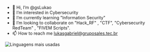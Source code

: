 - 👋 Hi, I’m @gsLukao
- 👀 I’m interested in Cybersecurity
- 🌱 I’m currently learning "Information Security"
- 💞️ I’m looking to collaborate on "Hack_RF" , "CTF", "Cybersecurity RedTeam" , "FIVEM Scripts".
- 📫 How to reach me lukasgabriel@gruposales.tec.br

<!---
gsLukao/gsLukao is a ✨ special ✨ repository because its `README.md` (this file) appears on your GitHub profile.
You can click the Preview link to take a look at your changes.
--->

![Linguagens mais usadas](https://github-readme-stats.vercel.app/api/top-langs/?username=gsLukao&layout=compact)



